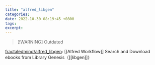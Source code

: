 ```yaml
---
title: "alfred_libgen"
categories: 
date: 2022-10-30 08:19:45 +0800
tags: 
excerpt: 
---
```




> [!WARNING] Outdated

[fractaledmind/alfred_libgen](https://github.com/fractaledmind/alfred_libgen): [[Alfred Workflow]] Search and Download ebooks from Library Genesis（[[libgen]]）





